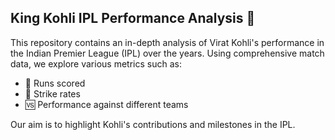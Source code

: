 


## King Kohli IPL Performance Analysis 🏏

This repository contains an in-depth analysis of Virat Kohli's performance in the Indian Premier League (IPL) over the years. Using comprehensive match data, we explore various metrics such as:

- 🏃 Runs scored
- 🚀 Strike rates
- 🆚 Performance against different teams

Our aim is to highlight Kohli's contributions and milestones in the IPL.

